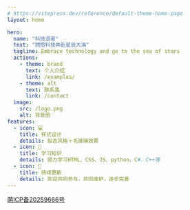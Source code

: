 ```yaml
---
# https://vitepress.dev/reference/default-theme-home-page
layout: home

hero:
  name: "科技语者"
  text: "拥抱科技奔赴星辰大海"
  tagline: Embrace technology and go to the sea of stars
  actions:
    - theme: brand
      text: 个人介绍
      link: /examples/
    - theme: alt
      text: 联系我
      link: /contact
  image:
    src: /logo.png
    alt: 背景图
features:
  - icon: 💻
    title: 样式设计
    details: 拟态风格＋毛玻璃效果
  - icon: 📕
    title: 学习知识
    details: 努力学习HTML、CSS、JS、python、C#、C++等
  - icon: 🔔
    title: 持续更新
    details: 欢迎共同参与，共同维护，逐步完善
---
```


<Confetti />

<a href="https://icp.gov.moe/?keyword=20259666" target="_blank">萌ICP备20259666号</a>
